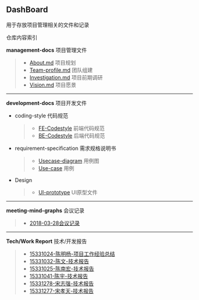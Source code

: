 ## DashBoard
用于存放项目管理相关的文件和记录

仓库内容索引

**management-docs** 项目管理文件
>- [About.md](https://github.com/SEN-Wanted/Dashboard/blob/master/management-docs/About.md) 项目规划
>- [Team-profile.md](https://github.com/SEN-Wanted/Dashboard/blob/master/management-docs/team-profile.md) 团队组建
>- [Investigation.md](https://github.com/SEN-Wanted/Dashboard/blob/master/management-docs/Investigation.md) 项目前期调研
>- [Vision.md](https://github.com/SEN-Wanted/Dashboard/blob/master/management-docs/Vision.md) 项目愿景

---------
**development-docs** 项目开发文件
* coding-style 代码规范
  >- [FE-Codestyle](https://github.com/SEN-Wanted/Dashboard/blob/master/development-docs/coding-style/FE-codeStyle.md) 前端代码规范
  >- [BE-Codestyle](https://github.com/SEN-Wanted/Dashboard/blob/master/development-docs/coding-style/BE-codeStyle.md) 后端代码规范
* requirement-specification 需求规格说明书
  >- [Usecase-diagram](https://github.com/SEN-Wanted/Dashboard/blob/master/development-docs/requirement-specification/use-case-diagram.md) 用例图
  >- [Use-case](https://github.com/SEN-Wanted/Dashboard/blob/master/development-docs/requirement-specification/use-case.md) 用例
* Design
  >- [UI-prototype](https://github.com/SEN-Wanted/Dashboard/tree/master/development-docs/design/UI-prototype) UI原型文件


---------
**meeting-mind-graphs** 会议记录
> - [2018-03-28会议记录](https://github.com/SEN-Wanted/Dashboard/tree/master/meeting-mind-graphs/2018-03-28)

--------
**Tech/Work Report** 技术/开发报告
>- [15331024-陈明杨-项目工作经验总结](https://kake4420.github.io/%E9%A1%B9%E7%9B%AE%E5%B7%A5%E4%BD%9C%E7%BB%8F%E9%AA%8C%E6%80%BB%E7%BB%93/)
>- [15331032-陈文-技术报告](https://cwmaxwell.github.io/react-natvie%E5%AE%89%E5%8D%93%E5%BC%80%E5%8F%91%E9%81%87%E5%88%B0%E7%9A%84%E5%9D%91/)
>- [15331025-陈南宏-技术报告](https://obrcnh.github.io/%E7%B3%BB%E7%BB%9F%E5%88%86%E6%9E%90%E4%B8%8E%E8%AE%BE%E8%AE%A1%E4%BD%9C%E4%B8%9A%E4%B8%89/)
>- [15331041-陈宇-技术报告](https://blog.csdn.net/N1klausss/article/details/79919750)
>- [15331278-宋志强-技术报告](http://t617.cn/blog/2018/04/12/Flask%E5%85%A5%E9%97%A8.html)
>- [15331277-宋孝天-技术报告](https://blog.csdn.net/m0_38088298/article/details/79901951)